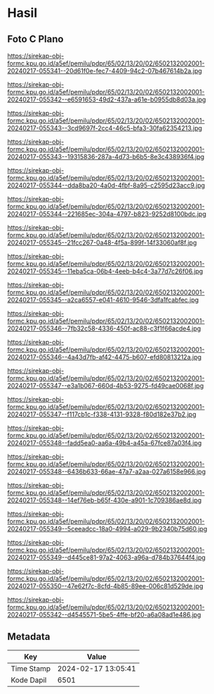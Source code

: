 # Hasil

## Foto C Plano

https://sirekap-obj-formc.kpu.go.id/a5ef/pemilu/pdpr/65/02/13/20/02/6502132002001-20240217-055341--20d61f0e-fec7-4409-94c2-07b467614b2a.jpg

https://sirekap-obj-formc.kpu.go.id/a5ef/pemilu/pdpr/65/02/13/20/02/6502132002001-20240217-055342--e6591653-49d2-437a-a61e-b0955db8d03a.jpg

https://sirekap-obj-formc.kpu.go.id/a5ef/pemilu/pdpr/65/02/13/20/02/6502132002001-20240217-055343--3cd9697f-2cc4-46c5-bfa3-30fa62354213.jpg

https://sirekap-obj-formc.kpu.go.id/a5ef/pemilu/pdpr/65/02/13/20/02/6502132002001-20240217-055343--19315836-287a-4d73-b6b5-8e3c438936f4.jpg

https://sirekap-obj-formc.kpu.go.id/a5ef/pemilu/pdpr/65/02/13/20/02/6502132002001-20240217-055344--dda8ba20-4a0d-4fbf-8a95-c2595d23acc9.jpg

https://sirekap-obj-formc.kpu.go.id/a5ef/pemilu/pdpr/65/02/13/20/02/6502132002001-20240217-055344--221685ec-304a-4797-b823-9252d8100bdc.jpg

https://sirekap-obj-formc.kpu.go.id/a5ef/pemilu/pdpr/65/02/13/20/02/6502132002001-20240217-055345--21fcc267-0a48-4f5a-899f-14f33060af8f.jpg

https://sirekap-obj-formc.kpu.go.id/a5ef/pemilu/pdpr/65/02/13/20/02/6502132002001-20240217-055345--11eba5ca-06b4-4eeb-b4c4-3a77d7c26f06.jpg

https://sirekap-obj-formc.kpu.go.id/a5ef/pemilu/pdpr/65/02/13/20/02/6502132002001-20240217-055345--a2ca6557-e041-4610-9546-3dfa1fcabfec.jpg

https://sirekap-obj-formc.kpu.go.id/a5ef/pemilu/pdpr/65/02/13/20/02/6502132002001-20240217-055346--7fb32c58-4336-450f-ac88-c3f1f66acde4.jpg

https://sirekap-obj-formc.kpu.go.id/a5ef/pemilu/pdpr/65/02/13/20/02/6502132002001-20240217-055346--4a43d7fb-af42-4475-b607-efd80813212a.jpg

https://sirekap-obj-formc.kpu.go.id/a5ef/pemilu/pdpr/65/02/13/20/02/6502132002001-20240217-055347--e3a1b067-660d-4b53-9275-fd49cae0068f.jpg

https://sirekap-obj-formc.kpu.go.id/a5ef/pemilu/pdpr/65/02/13/20/02/6502132002001-20240217-055347--f117cb1c-f338-4131-9328-f80d182e37b2.jpg

https://sirekap-obj-formc.kpu.go.id/a5ef/pemilu/pdpr/65/02/13/20/02/6502132002001-20240217-055348--fadd5ea0-aa6a-49b4-a45a-67fce87a03f4.jpg

https://sirekap-obj-formc.kpu.go.id/a5ef/pemilu/pdpr/65/02/13/20/02/6502132002001-20240217-055348--6436b633-66ae-47a7-a2aa-027a6158e966.jpg

https://sirekap-obj-formc.kpu.go.id/a5ef/pemilu/pdpr/65/02/13/20/02/6502132002001-20240217-055348--14ef76eb-b65f-430e-a901-1c709386ae8d.jpg

https://sirekap-obj-formc.kpu.go.id/a5ef/pemilu/pdpr/65/02/13/20/02/6502132002001-20240217-055349--5ceeadcc-18a0-4994-a029-9b2340b75d60.jpg

https://sirekap-obj-formc.kpu.go.id/a5ef/pemilu/pdpr/65/02/13/20/02/6502132002001-20240217-055349--d445ce81-97a2-4063-a96a-d784b37644f4.jpg

https://sirekap-obj-formc.kpu.go.id/a5ef/pemilu/pdpr/65/02/13/20/02/6502132002001-20240217-055350--47e62f7c-8cfd-4b85-89ee-006c81d529de.jpg

https://sirekap-obj-formc.kpu.go.id/a5ef/pemilu/pdpr/65/02/13/20/02/6502132002001-20240217-055342--d4545571-5be5-4ffe-bf20-a6a08ad1e486.jpg


## Metadata

| Key        | Value               |
| ---------- | ------------------- |
| Time Stamp | 2024-02-17 13:05:41 |
| Kode Dapil | 6501                |



